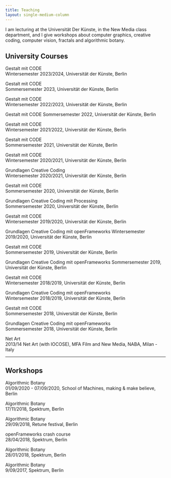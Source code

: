 ```yaml
---
title: Teaching
layout: single-medium-column
---
```



I am lecturing at the Universität Der Künste, in the New Media class department, and I give workshops about computer graphics, creative coding, computer vision, fractals and algorithmic botany.

## University Courses

Gestalt mit CODE  
Wintersemester 2023/2024, Universität der Künste, Berlin

Gestalt mit CODE  
Sommersemester 2023, Universität der Künste, Berlin

Gestalt mit CODE  
Wintersemester 2022/2023, Universität der Künste, Berlin

Gestalt mit CODE
Sommersemester 2022, Universität der Künste, Berlin

Gestalt mit CODE  
Wintersemester 2021/2022, Universität der Künste, Berlin

Gestalt mit CODE  
Sommersemester 2021, Universität der Künste, Berlin

Gestalt mit CODE  
Wintersemester 2020/2021, Universität der Künste, Berlin

Grundlagen Creative Coding  
Wintersemester 2020/2021, Universität der Künste, Berlin

Gestalt mit CODE  
Sommersemester 2020, Universität der Künste, Berlin

Grundlagen Creative Coding mit Processing  
Sommersemester 2020, Universität der Künste, Berlin

Gestalt mit CODE  
Wintersemester 2019/2020, Universität der Künste, Berlin

Grundlagen Creative Coding mit openFrameworks
Wintersemester 2019/2020, Universität der Künste, Berlin

Gestalt mit CODE  
Sommersemester 2019, Universität der Künste, Berlin

Grundlagen Creative Coding mit openFrameworks
Sommersemester 2019, Universität der Künste, Berlin

Gestalt mit CODE  
Wintersemester 2018/2019, Universität der Künste, Berlin

Grundlagen Creative Coding mit openFrameworks  
Wintersemester 2018/2019, Universität der Künste, Berlin

Gestalt mit CODE  
Sommersemester 2018, Universität der Künste, Berlin

Grundlagen Creative Coding mit openFrameworks  
Sommersemester 2018, Universität der Künste, Berlin

Net Art  
2013/14 Net Art (with IOCOSE), MFA Film and New Media, NABA, Milan - Italy

---
## Workshops

Algorithmic Botany  
01/09/2020 - 07/09/2020, School of Machines, making & make believe, Berlin

Algorithmic Botany  
17/11/2018, Spektrum, Berlin

Algorithmic Botany  
29/09/2018, Retune festival, Berlin

openFrameworks crash course  
28/04/2018, Spektrum, Berlin

Algorithmic Botany  
28/01/2018, Spektrum, Berlin

Algorithmic Botany  
9/09/2017, Spektrum, Berlin